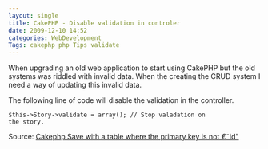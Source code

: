 ```yaml
---
layout: single
title: CakePHP - Disable validation in controler 
date: 2009-12-10 14:52
categories: WebDevelopment
Tags: cakephp php Tips validate
---
```

When upgrading an old web application to start using CakePHP but the old systems was riddled with invalid data. When the creating the CRUD system I need a way of updating this invalid data.

The following line of code will disable the validation in the controller.

<code>$this-&gt;Story-&gt;validate = array(); // Stop valadation on the story.</code>

Source: <a href="http://stackoverflow.com/questions/1766862/cakephp-save-with-a-table-where-the-primary-key-is-not-id/1767133">Cakephp Save with a table where the primary key is not €˜id&quot;</a>
